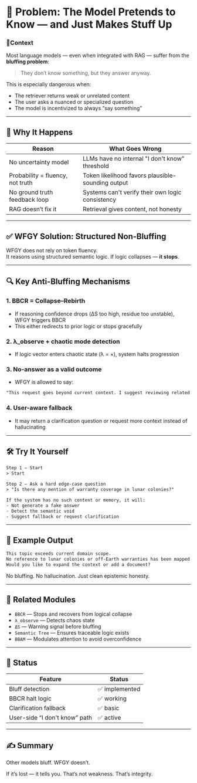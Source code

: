 # 🧠 Problem: The Model Pretends to Know — and Just Makes Stuff Up

### 📍Context

Most language models — even when integrated with RAG — suffer from the **bluffing problem**:

> They don’t know something, but they answer anyway.

This is especially dangerous when:
- The retriever returns weak or unrelated content
- The user asks a nuanced or specialized question
- The model is incentivized to always “say something”

---

## 🚨 Why It Happens

| Reason | What Goes Wrong |
|--------|------------------|
| No uncertainty model | LLMs have no internal "I don't know" threshold |
| Probability = fluency, not truth | Token likelihood favors plausible-sounding output |
| No ground truth feedback loop | Systems can't verify their own logic consistency |
| RAG doesn’t fix it | Retrieval gives content, not honesty |

---

## ✅ WFGY Solution: Structured Non-Bluffing

WFGY does not rely on token fluency.  
It reasons using structured semantic logic. If logic collapses — **it stops**.

---

## 🔍 Key Anti-Bluffing Mechanisms

### 1. BBCR = Collapse–Rebirth

- If reasoning confidence drops (ΔS too high, residue too unstable), WFGY triggers BBCR  
- This either redirects to prior logic or stops gracefully

### 2. λ_observe + chaotic mode detection

- If logic vector enters chaotic state (λ = ×), system halts progression

### 3. No-answer as a valid outcome

- WFGY is allowed to say:
```txt
"This request goes beyond current context. I suggest reviewing related documents or clarifying intent."
````

### 4. User-aware fallback

* It may return a clarification question or request more context instead of hallucinating

---

## 🛠 Try It Yourself

```txt
Step 1 — Start
> Start

Step 2 — Ask a hard edge-case question
> "Is there any mention of warranty coverage in lunar colonies?"

If the system has no such content or memory, it will:
- Not generate a fake answer
- Detect the semantic void
- Suggest fallback or request clarification
```

---

## 🔬 Example Output

```txt
This topic exceeds current domain scope.  
No reference to lunar colonies or off-Earth warranties has been mapped.  
Would you like to expand the context or add a document?
```

No bluffing. No hallucination.
Just clean epistemic honesty.

---

## 🔗 Related Modules

* `BBCR` — Stops and recovers from logical collapse
* `λ_observe` — Detects chaos state
* `ΔS` — Warning signal before bluffing
* `Semantic Tree` — Ensures traceable logic exists
* `BBAM` — Modulates attention to avoid overconfidence

---

## 📌 Status

| Feature                       | Status        |
| ----------------------------- | ------------- |
| Bluff detection               | ✅ implemented |
| BBCR halt logic               | ✅ working     |
| Clarification fallback        | ✅ basic       |
| User-side “I don't know” path | ✅ active      |

---

## ✍️ Summary

Other models bluff.
WFGY doesn’t.

If it’s lost — it tells you.
That’s not weakness. That’s integrity.


